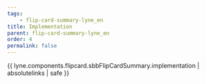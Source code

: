 ```yaml
---
tags: 
    - flip-card-summary-lyne_en
title: Implementation
parent: flip-card-summary-lyne_en
order: 4
permalink: false  
---
```

{{ lyne.components.flipcard.sbbFlipCardSummary.implementation | absolutelinks | safe }}